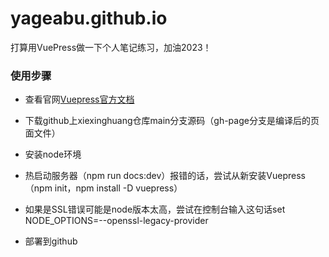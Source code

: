 # yageabu.github.io
打算用VuePress做一下个人笔记练习，加油2023！

### 使用步骤
- 查看官网[Vuepress官方文档](www.vuepress.cn)
- 下载github上xiexinghuang仓库main分支源码（gh-page分支是编译后的页面文件）
- 安装node环境
- 热启动服务器（npm run docs:dev）报错的话，尝试从新安装Vuepress（npm init，npm install -D vuepress）
- 如果是SSL错误可能是node版本太高，尝试在控制台输入这句话set NODE_OPTIONS=--openssl-legacy-provider
  
- 部署到github